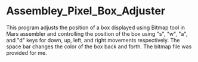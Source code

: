 # Assembley_Pixel_Box_Adjuster
This program adjusts the position of a box displayed using Bitmap tool in Mars assembler and controlling the position of the box using "s", "w", "a", and "d" keys for 
down, up, left, and right movements respectively. The space bar changes the color of the box back and forth.
The bitmap file was provided for me.
